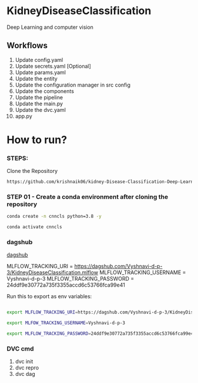 # KidneyDiseaseClassification
Deep Learning and computer vision


## Workflows

1.  Update config.yaml
2.  Update secrets.yaml [Optional]
3.  Update params.yaml
4.  Update the entity
5.  Update the configuration manager in src config
6.  Update the components
7.  Update the pipeline
8.  Update the main.py
9.  Update the dvc.yaml
10. app.py

# How to run?

### STEPS:

Clone the Repository

```bash
https://github.com/krishnaik06/kidney-Disease-Classification-Deep-Learning-Project
```

### STEP 01 - Create a conda environment after cloning the repository

```bash
conda create -n cnncls python=3.8 -y
```

```bash
conda activate cnncls
```

### dagshub
[dagshub](https://dagshub.com/)

MLFLOW_TRACKING_URI = https://dagshub.com/Vyshnavi-d-p-3/KidneyDiseaseClassification.mlflow
MLFLOW_TRACKING_USERNAME = Vyshnavi-d-p-3
MLFLOW_TRACKING_PASSWORD = 24ddf9e30772a735f3355accd6c53766fca99e41

Run this to export as env variables:

```bash

export MLFLOW_TRACKING_URI=https://dagshub.com/Vyshnavi-d-p-3/KidneyDiseaseClassification.mlflow

export MLFOW_TRACKING_USERNAME=Vyshnavi-d-p-3

export MLFLOW_TRACKING_PASSWORD=24ddf9e30772a735f3355accd6c53766fca99e41

```

### DVC cmd

1. dvc init
2. dvc repro
3. dvc dag